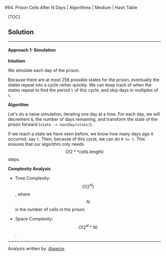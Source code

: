 994. Prison Cells After N Days | Algorithms | Medium | Hash Table

[TOC]

## Solution
---
#### Approach 1: Simulation

**Intuition**

We simulate each day of the prison.

Because there are at most 256 possible states for the prison, eventually the states repeat into a cycle rather quickly.  We can keep track of when the states repeat to find the period `t` of this cycle, and skip days in multiples of `t`.

**Algorithm**

Let's do a naive simulation, iterating one day at a time.  For each day, we will decrement `N`, the number of days remaining, and transform the state of the prison forward (`state -> nextDay(state)`).

If we reach a state we have seen before, we know how many days ago it occurred, say `t`.  Then, because of this cycle, we can do `N %= t`.  This ensures that our algorithm only needs $$O(2**{\text{cells.length}})$$ steps.



**Complexity Analysis**

* Time Complexity:  $$O(2^N)$$, where $$N$$ is the number of cells in the prison.

* Space Complexity:  $$O(2^N * N)$$.




---
Analysis written by: [@awice](https://leetcode.com/awice).
